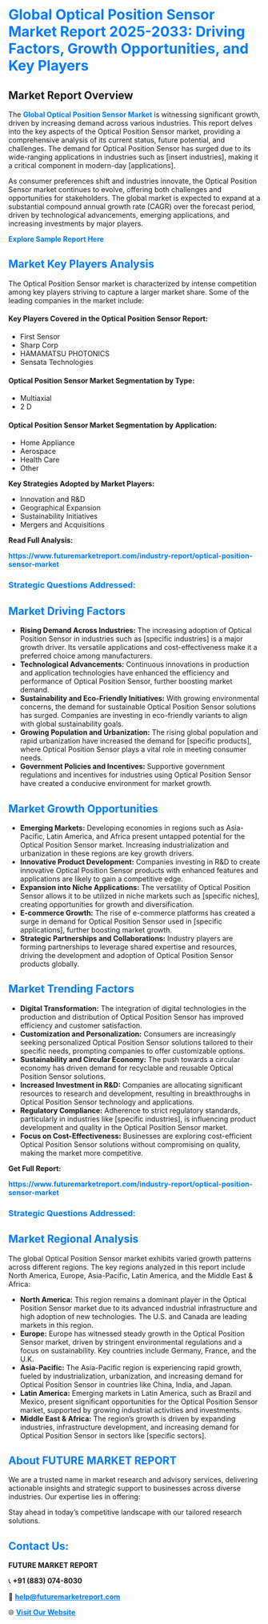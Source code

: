 <h1 style="color: #007BFF;">Global Optical Position Sensor Market Report 2025-2033: Driving Factors, Growth Opportunities, and Key Players</h1>

<section id="overview">
<h2>Market Report Overview</h2>
<p>The <a href="https://www.futuremarketreport.com/industry-report/optical-position-sensor-market" style="color: #007BFF; text-decoration: none;"><strong>Global Optical Position Sensor Market</strong></a> is witnessing significant growth, driven by increasing demand across various industries. This report delves into the key aspects of the Optical Position Sensor market, providing a comprehensive analysis of its current status, future potential, and challenges. The demand for Optical Position Sensor has surged due to its wide-ranging applications in industries such as [insert industries], making it a critical component in modern-day [applications].</p>
<p>As consumer preferences shift and industries innovate, the Optical Position Sensor market continues to evolve, offering both challenges and opportunities for stakeholders. The global market is expected to expand at a substantial compound annual growth rate (CAGR) over the forecast period, driven by technological advancements, emerging applications, and increasing investments by major players.</p>
</section>

<section id="overview">
<p><a href="https://www.futuremarketreport.com/request-sample/reportId=76614" style="color: #007BFF; text-decoration: none;"><strong>Explore Sample Report Here</strong></a></p>
</section>

<section id="key-players">
<h2 style="color: #007BFF;">Market Key Players Analysis</h2>
<p>The Optical Position Sensor market is characterized by intense competition among key players striving to capture a larger market share. Some of the leading companies in the market include:</p>
<h4>Key Players Covered in the Optical Position Sensor Report:</h4>
<ul><li>First Sensor</li><li>Sharp Corp</li><li>HAMAMATSU PHOTONICS</li><li>Sensata Technologies</li></ul>
<h4>Optical Position Sensor Market Segmentation by Type:</h4>
<ul><li>Multiaxial</li><li>2 D</li></ul>

<h4>Optical Position Sensor Market Segmentation by Application:</h4>
<ul><li>Home Appliance</li><li>Aerospace</li><li>Health Care</li><li>Other</li></ul>
<p><strong>Key Strategies Adopted by Market Players:</strong></p>
<ul>
<li>Innovation and R&D</li>
<li>Geographical Expansion</li>
<li>Sustainability Initiatives</li>
<li>Mergers and Acquisitions</li>
</ul>
</section>

<section>
<p><strong>Read Full Analysis: </strong></p><a href="https://www.futuremarketreport.com/industry-report/optical-position-sensor-market" style="color: #007BFF; text-decoration: none;"><strong>https://www.futuremarketreport.com/industry-report/optical-position-sensor-market</strong></a>
<h3 style="color: #007BFF;">Strategic Questions Addressed:</h3>
</section>

<section id="driving-factors">
<h2 style="color: #007BFF;">Market Driving Factors</h2>
<ul>
<li><strong>Rising Demand Across Industries:</strong> The increasing adoption of Optical Position Sensor in industries such as [specific industries] is a major growth driver. Its versatile applications and cost-effectiveness make it a preferred choice among manufacturers.</li>
<li><strong>Technological Advancements:</strong> Continuous innovations in production and application technologies have enhanced the efficiency and performance of Optical Position Sensor, further boosting market demand.</li>
<li><strong>Sustainability and Eco-Friendly Initiatives:</strong> With growing environmental concerns, the demand for sustainable Optical Position Sensor solutions has surged. Companies are investing in eco-friendly variants to align with global sustainability goals.</li>
<li><strong>Growing Population and Urbanization:</strong> The rising global population and rapid urbanization have increased the demand for [specific products], where Optical Position Sensor plays a vital role in meeting consumer needs.</li>
<li><strong>Government Policies and Incentives:</strong> Supportive government regulations and incentives for industries using Optical Position Sensor have created a conducive environment for market growth.</li>
</ul>
</section>

<section id="growth-opportunities">
<h2 style="color: #007BFF;">Market Growth Opportunities</h2>
<ul>
<li><strong>Emerging Markets:</strong> Developing economies in regions such as Asia-Pacific, Latin America, and Africa present untapped potential for the Optical Position Sensor market. Increasing industrialization and urbanization in these regions are key growth drivers.</li>
<li><strong>Innovative Product Development:</strong> Companies investing in R&D to create innovative Optical Position Sensor products with enhanced features and applications are likely to gain a competitive edge.</li>
<li><strong>Expansion into Niche Applications:</strong> The versatility of Optical Position Sensor allows it to be utilized in niche markets such as [specific niches], creating opportunities for growth and diversification.</li>
<li><strong>E-commerce Growth:</strong> The rise of e-commerce platforms has created a surge in demand for Optical Position Sensor used in [specific applications], further boosting market growth.</li>
<li><strong>Strategic Partnerships and Collaborations:</strong> Industry players are forming partnerships to leverage shared expertise and resources, driving the development and adoption of Optical Position Sensor products globally.</li>
</ul>
</section>

<section id="trending-factors">
<h2 style="color: #007BFF;">Market Trending Factors</h2>
<ul>
<li><strong>Digital Transformation:</strong> The integration of digital technologies in the production and distribution of Optical Position Sensor has improved efficiency and customer satisfaction.</li>
<li><strong>Customization and Personalization:</strong> Consumers are increasingly seeking personalized Optical Position Sensor solutions tailored to their specific needs, prompting companies to offer customizable options.</li>
<li><strong>Sustainability and Circular Economy:</strong> The push towards a circular economy has driven demand for recyclable and reusable Optical Position Sensor solutions.</li>
<li><strong>Increased Investment in R&D:</strong> Companies are allocating significant resources to research and development, resulting in breakthroughs in Optical Position Sensor technology and applications.</li>
<li><strong>Regulatory Compliance:</strong> Adherence to strict regulatory standards, particularly in industries like [specific industries], is influencing product development and quality in the Optical Position Sensor market.</li>
<li><strong>Focus on Cost-Effectiveness:</strong> Businesses are exploring cost-efficient Optical Position Sensor solutions without compromising on quality, making the market more competitive.</li>
</ul>
</section>

<section>
<p><strong>Get Full Report: </strong></p><a href="https://www.futuremarketreport.com/industry-report/optical-position-sensor-market" style="color: #007BFF; text-decoration: none;"><strong>https://www.futuremarketreport.com/industry-report/optical-position-sensor-market</strong></a>
<h3 style="color: #007BFF;">Strategic Questions Addressed:</h3>
</section>


<section id="regional-analysis">
<h2 style="color: #007BFF;">Market Regional Analysis</h2>
<p>The global Optical Position Sensor market exhibits varied growth patterns across different regions. The key regions analyzed in this report include North America, Europe, Asia-Pacific, Latin America, and the Middle East & Africa:</p>
<ul>
<li><strong>North America:</strong> This region remains a dominant player in the Optical Position Sensor market due to its advanced industrial infrastructure and high adoption of new technologies. The U.S. and Canada are leading markets in this region.</li>
<li><strong>Europe:</strong> Europe has witnessed steady growth in the Optical Position Sensor market, driven by stringent environmental regulations and a focus on sustainability. Key countries include Germany, France, and the U.K.</li>
<li><strong>Asia-Pacific:</strong> The Asia-Pacific region is experiencing rapid growth, fueled by industrialization, urbanization, and increasing demand for Optical Position Sensor in countries like China, India, and Japan.</li>
<li><strong>Latin America:</strong> Emerging markets in Latin America, such as Brazil and Mexico, present significant opportunities for the Optical Position Sensor market, supported by growing industrial activities and investments.</li>
<li><strong>Middle East & Africa:</strong> The region’s growth is driven by expanding industries, infrastructure development, and increasing demand for Optical Position Sensor in sectors like [specific sectors].</li>
</ul>
</section>

<footer>
<h2 style="color: #007BFF;">About FUTURE MARKET REPORT</h2>
<p>We are a trusted name in market research and advisory services, delivering actionable insights and strategic support to businesses across diverse industries. Our expertise lies in offering:</p>

<p>Stay ahead in today’s competitive landscape with our tailored research solutions.</p>

<h2 style="color: #007BFF;">Contact Us:</h2>
<p><strong>FUTURE MARKET REPORT</strong></p>
<p>📞 <strong>+91 (883) 074-8030</strong></p>
<p>📧 <strong><a href="mailto:help@futuremarketreport.com" style="color: #007BFF;">help@futuremarketreport.com</a></strong></p>
<p>🌐 <strong><a href="https://www.futuremarketreport.com/" style="color: #007BFF;">Visit Our Website</a></strong></p>
</footer>